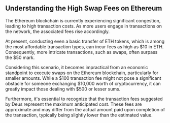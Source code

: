## Understanding the High Swap Fees on Ethereum

The Ethereum blockchain is currently experiencing significant congestion, leading to high transaction costs. As more users engage in transactions on the network, the associated fees rise accordingly.

At present, conducting even a basic transfer of ETH tokens, which is among the most affordable transaction types, can incur fees as high as $10 in ETH. Consequently, more intricate transactions, such as swaps, often surpass the $50 mark.

Considering this scenario, it becomes impractical from an economic standpoint to execute swaps on the Ethereum blockchain, particularly for smaller amounts. While a $100 transaction fee might not pose a significant obstacle for someone exchanging $10,000 worth of cryptocurrency, it can greatly impact those dealing with $500 or lesser sums.

Furthermore, it's essential to recognize that the transaction fees suggested by Deus represent the maximum anticipated cost. These fees are approximate and may differ from the actual amount paid upon completion of the transaction, typically being slightly lower than the estimated value.